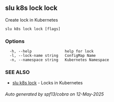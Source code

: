 ## slu k8s lock lock

Create lock in Kubernetes

```
slu k8s lock lock [flags]
```

### Options

```
  -h, --help               help for lock
  -l, --lock-name string   ConfigMap Name
  -n, --namespace string   Kubernetes Namespace
```

### SEE ALSO

* [slu k8s lock](slu_k8s_lock.md)	 - Locks in Kubernetes

###### Auto generated by spf13/cobra on 12-May-2025
